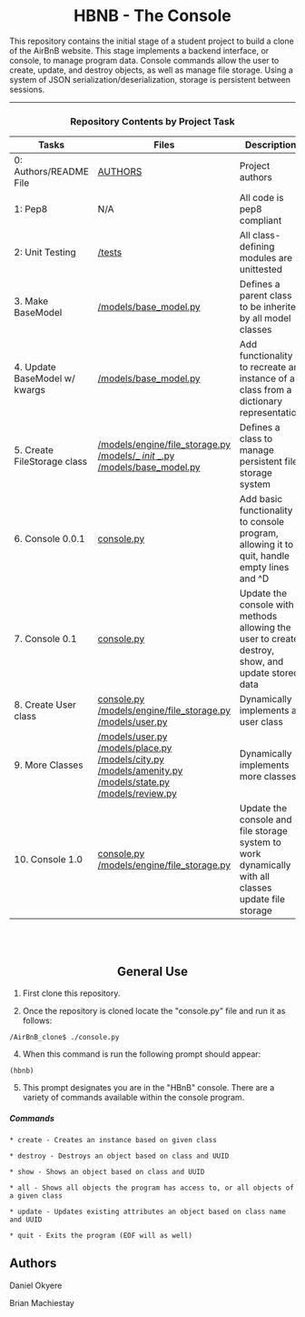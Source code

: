 <center> <h1>HBNB - The Console</h1> </center>

This repository contains the initial stage of a student project to build a clone of the AirBnB website. This stage implements a backend interface, or console, to manage program data. Console commands allow the user to create, update, and destroy objects, as well as manage file storage. Using a system of JSON serialization/deserialization, storage is persistent between sessions.

---

<center><h3>Repository Contents by Project Task</h3> </center>

| Tasks | Files | Description |
| ----- | ----- | ------ |
| 0: Authors/README File | [AUTHORS](https://github.com/DanielOkyere/AirBnB_clone_v2/blob/dev/AUTHORS) | Project authors |
| 1: Pep8 | N/A | All code is pep8 compliant|
| 2: Unit Testing | [/tests](https://github.com/DanielOkyere/AirBnB_clone_v2/tree/dev/tests) | All class-defining modules are unittested |
| 3. Make BaseModel | [/models/base_model.py](https://github.com/DanielOkyere/AirBnB_clone_v2/blob/dev/models/base_model.py) | Defines a parent class to be inherited by all model classes|
| 4. Update BaseModel w/ kwargs | [/models/base_model.py](https://github.com/DanielOkyere/AirBnB_clone_v2/blob/dev/models/base_model.py) | Add functionality to recreate an instance of a class from a dictionary representation|
| 5. Create FileStorage class | [/models/engine/file_storage.py](https://github.com/DanielOkyere/AirBnB_clone_v2/blob/dev/models/engine/file_storage.py) [/models/_ _init_ _.py](https://github.com/DanielOkyere/AirBnB_clone_v2/blob/dev/models/__init__.py) [/models/base_model.py](https://github.com/DanielOkyere/AirBnB_clone_v2/blob/dev/models/base_model.py) | Defines a class to manage persistent file storage system|
| 6. Console 0.0.1 | [console.py](https://github.com/DanielOkyere/AirBnB_clone_v2/blob/dev/console.py) | Add basic functionality to console program, allowing it to quit, handle empty lines and ^D |
| 7. Console 0.1 | [console.py](https://github.com/DanielOkyere/AirBnB_clone_v2/blob/dev/console.py) | Update the console with methods allowing the user to create, destroy, show, and update stored data |
| 8. Create User class | [console.py](https://github.com/DanielOkyere/AirBnB_clone_v2/blob/dev/console.py) [/models/engine/file_storage.py](https://github.com/DanielOkyere/AirBnB_clone_v2/blob/dev/models/engine/file_storage.py) [/models/user.py](https://github.com/DanielOkyere/AirBnB_clone_v2/blob/dev/models/user.py) | Dynamically implements a user class |
| 9. More Classes | [/models/user.py](https://github.com/DanielOkyere/AirBnB_clone_v2/blob/dev/models/user.py) [/models/place.py](https://github.com/DanielOkyere/AirBnB_clone_v2/blob/dev/models/place.py) [/models/city.py](https://github.com/DanielOkyere/AirBnB_clone_v2/blob/dev/models/city.py) [/models/amenity.py](https://github.com/DanielOkyere/AirBnB_clone_v2/blob/dev/models/amenity.py) [/models/state.py](https://github.com/DanielOkyere/AirBnB_clone_v2/blob/dev/models/state.py) [/models/review.py](https://github.com/DanielOkyere/AirBnB_clone_v2/blob/dev/models/review.py) | Dynamically implements more classes |
| 10. Console 1.0 | [console.py](https://github.com/DanielOkyere/AirBnB_clone_v2/blob/dev/console.py) [/models/engine/file_storage.py](https://github.com/DanielOkyere/AirBnB_clone_v2/blob/dev/models/engine/file_storage.py) | Update the console and file storage system to work dynamically with all  classes update file storage |
<br>
<br>
<center> <h2>General Use</h2> </center>

1. First clone this repository.

3. Once the repository is cloned locate the "console.py" file and run it as follows:
```
/AirBnB_clone$ ./console.py
```
4. When this command is run the following prompt should appear:
```
(hbnb)
```
5. This prompt designates you are in the "HBnB" console. There are a variety of commands available within the console program.

##### Commands
    * create - Creates an instance based on given class

    * destroy - Destroys an object based on class and UUID

    * show - Shows an object based on class and UUID

    * all - Shows all objects the program has access to, or all objects of a given class

    * update - Updates existing attributes an object based on class name and UUID

    * quit - Exits the program (EOF will as well)

## Authors

Daniel Okyere <DanielOkyere>

Brian Machiestay <Brian-Machiestay>

